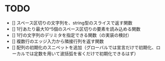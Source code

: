 # TODO

- [] スペース区切りの文字列を、string型のスライスで返す関数
- [] 1行あたり最大10^5個のスペース区切りの要素を読み込める関数
- [] 1行の文字列のデリミタを指定できる関数（の実装の検討）
- [] 複数行のエッジ入力から隣接行列を返す関数
- [] 配列の初期化のスニペットを追加（グローバルでは宣言だけで初期化、ローカルでは定数を用いて波括弧を省くだけで初期化できるはず）
